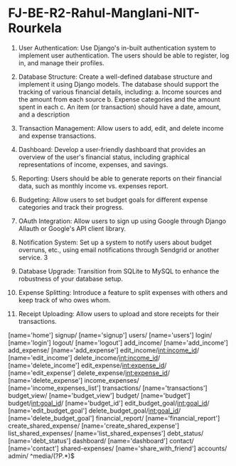 # FJ-BE-R2-Rahul-Manglani-NIT-Rourkela

1. User Authentication: Use Django's in-built authentication system to implement user authentication. The users
should be able to register, log in, and manage their profiles.
2. Database Structure: Create a well-defined database structure and implement it using Django models. The
database should support the tracking of various financial details, including:
a. Income sources and the amount from each source
b. Expense categories and the amount spent in each
c. An item (or transaction) should have a date, amount, and a description
3. Transaction Management: Allow users to add, edit, and delete income and expense transactions.
4. Dashboard: Develop a user-friendly dashboard that provides an overview of the user's financial status,
including graphical representations of income, expenses, and savings.
5. Reporting: Users should be able to generate reports on their financial data, such as monthly income vs.
expenses report.
6. Budgeting: Allow users to set budget goals for different expense categories and track their progress.

1. OAuth Integration: Allow users to sign up using Google through Django Allauth or Google's API client library.
2. Notification System: Set up a system to notify users about budget overruns, etc., using email notifications
through Sendgrid or another service.
3
3. Database Upgrade: Transition from SQLite to MySQL to enhance the robustness of your database setup.
4. Expense Splitting: Introduce a feature to split expenses with others and keep track of who owes whom.
5. Receipt Uploading: Allow users to upload and store receipts for their transactions.


[name='home']
signup/ [name='signup']
users/ [name='users']
login/ [name='login']
logout/ [name='logout']
add_income/ [name='add_income']
add_expense/ [name='add_expense']
edit_income/<int:income_id>/ [name='edit_income']
delete_income/<int:income_id>/ [name='delete_income']
edit_expense/<int:expense_id>/ [name='edit_expense']
delete_expense/<int:expense_id>/ [name='delete_expense']
income_expenses/ [name='income_expenses_list']
transactions/ [name='transactions']
budget_view/ [name='budget_view']
budget/ [name='budget']
budget/<int:goal_id>/ [name='budget_id']
edit_budget_goal/<int:goal_id>/ [name='edit_budget_goal']
delete_budget_goal/<int:goal_id>/ [name='delete_budget_goal']
financial_report/ [name='financial_report']
create_shared_expense/ [name='create_shared_expense']
list_shared_expenses/ [name='list_shared_expenses']
debt_status/ [name='debt_status']
dashboard/ [name='dashboard']
contact/ [name='contact']
shared-expenses/ [name='share_with_friend']
accounts/
admin/
^media/(?P<path>.*)$

